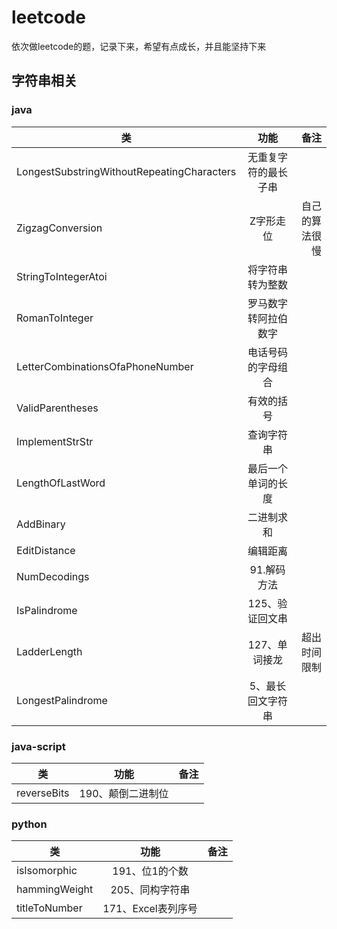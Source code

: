 # leetcode
依次做leetcode的题，记录下来，希望有点成长，并且能坚持下来

## 字符串相关

### java
| 类   |      功能      |  备注 |
|----------|:-------------:|------:|
| LongestSubstringWithoutRepeatingCharacters |  无重复字符的最长子串 |  |
| ZigzagConversion |  Z字形走位 | 自己的算法很慢 |
| StringToIntegerAtoi |  将字符串转为整数 |  |
| RomanToInteger |  罗马数字转阿拉伯数字 |  |
| LetterCombinationsOfaPhoneNumber |  电话号码的字母组合 |  |
| ValidParentheses |  有效的括号 |  |
| ImplementStrStr |  查询字符串 |  |
| LengthOfLastWord |  最后一个单词的长度 |  |
| AddBinary |  二进制求和 |  |
| EditDistance |  编辑距离 |  |
| NumDecodings |  91.解码方法 |  |
| IsPalindrome |  125、验证回文串 |  |
| LadderLength |  127、单词接龙 | 超出时间限制 |
| LongestPalindrome |  5、最长回文字符串 |  |


### java-script
| 类   |      功能      |  备注 |
|----------|:-------------:|------:|
| reverseBits |  190、颠倒二进制位 |  |

### python
| 类   |      功能      |  备注 |
|----------|:-------------:|------:|
| isIsomorphic |  191、位1的个数 |  |
| hammingWeight |  205、同构字符串 |  |
| titleToNumber |  171、Excel表列序号 |  |
